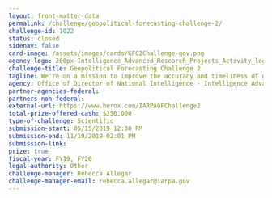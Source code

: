 ```yaml
---
layout: front-matter-data
permalink: /challenge/geopolitical-forecasting-challenge-2/
challenge-id: 1022
status: closed
sidenav: false
card-image: /assets/images/cards/GFC2Challenge-gov.png
agency-logo: 200px-Intelligence_Advanced_Research_Projects_Activity_logo.png
challenge-title: Geopolitical Forecasting Challenge 2
tagline: We're on a mission to improve the accuracy and timeliness of geopolitical forecasting.
agency: Office of Director of National Intelligence - Intelligence Advanced Research Project Activity
partner-agencies-federal: 
partners-non-federal: 
external-url: https://www.herox.com/IARPAGFChallenge2
total-prize-offered-cash: $250,000
type-of-challenge: Scientific
submission-start: 05/15/2019 12:30 PM
submission-end: 11/19/2019 02:01 PM
submission-link:  
prize: true
fiscal-year: FY19, FY20
legal-authority: Other
challenge-manager: Rebecca Allegar
challenge-manager-email: rebecca.allegar@iarpa.gov
---
```


